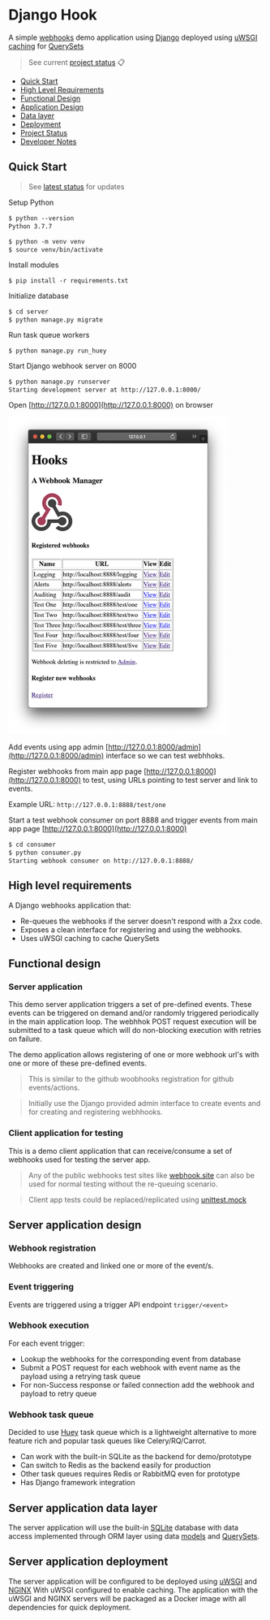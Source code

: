 # Django Hook

A simple [webhooks](https://en.wikipedia.org/wiki/Webhook) demo application using
[Django](https://www.djangoproject.com) deployed using
[uWSGI caching](https://uwsgi-docs.readthedocs.io/en/latest/Caching.html) for
[QuerySets](https://docs.djangoproject.com/en/3.0/ref/models/querysets/) 

> See current [project status](docs/status.md) :clipboard: 
>
- [Quick Start](#quick-start)
- [High Level Requirements](#high-level-requirements)
- [Functional Design](#functional-design)
- [Application Design](#server-application-design)
- [Data layer](#server-application-data-layer)
- [Deployment](#server-application-deployment)
- [Project Status](docs/status.md)
- [Developer Notes](docs/developer-notes.md)

## Quick Start

> See [latest status](docs/status.md) for updates

Setup Python

```
$ python --version
Python 3.7.7
```

```
$ python -m venv venv
$ source venv/bin/activate
```

Install modules

```
$ pip install -r requirements.txt
```

Initialize database

```
$ cd server
$ python manage.py migrate
```

Run task queue workers

```
$ python manage.py run_huey
```

Start Django webhook server on 8000

```
$ python manage.py runserver
Starting development server at http://127.0.0.1:8000/
```

Open [http://127.0.0.1:8000](http://127.0.0.1:8000) on browser

![Main web page](docs/screenshots/webhook-registration.png)

Add events using app admin [http://127.0.0.1:8000/admin](http://127.0.0.1:8000/admin) interface so we can test webhhoks.

Register webhooks from main app page [http://127.0.0.1:8000](http://127.0.0.1:8000) to test, using URLs pointing to test
server and link to events.

Example URL: `http://127.0.0.1:8888/test/one`

Start a test webhook consumer on port 8888 and trigger events from main app page
[http://127.0.0.1:8000](http://127.0.0.1:8000)

```
$ cd consumer
$ python consumer.py
Starting webhook consumer on http://127.0.0.1:8888/
```

## High level requirements

A Django webhooks application that:
 - Re-queues the webhooks if the server doesn't respond with a 2xx code.
 - Exposes a clean interface for registering and using the webhooks.
 - Uses uWSGI caching to cache QuerySets

## Functional design

### Server application

This demo server application triggers a set of pre-defined events. These events can be triggered on demand and/or
randomly triggered periodically in the main application loop. The webhhok POST request execution will be submitted
to a task queue which will do non-blocking execution with retries on failure.

The demo application allows registering of one or more webhook url's with one or more of these pre-defined events.

> This is similar to the github woobhooks registration for github events/actions.

> Initially use the Django provided admin interface to create events and for creating and registering webhhooks.

### Client application for testing

This is a demo client application that can receive/consume a set of webhooks used for testing the server app.

> Any of the public webhooks test sites like [webhook.site](https://webhook.site) can also be used for normal testing
> without the re-queuing scenario.

> Client app tests could be replaced/replicated using
>[unittest.mock](https://docs.python.org/3/library/unittest.mock.html)

## Server application design

### Webhook registration

Webhooks are created and linked one or more of the event/s.

### Event triggering

Events are triggered using a trigger API endpoint `trigger/<event>`

### Webhook execution

For each event trigger:
 - Lookup the webhooks for the corresponding event from database
 - Submit a POST request for each webhook with event name as the payload using a retrying task queue
 - For non-Success response or failed connection add the webhook and payload to retry queue

### Webhook task queue

Decided to use [Huey](https://huey.readthedocs.io/en/latest/) task queue which is a lightweight alternative to more
feature rich and popular task queues like Celery/RQ/Carrot.

- Can work with the built-in SQLite as the backend for demo/prototype
- Can switch to Redis as the backend easily for production
- Other task queues requires Redis or RabbitMQ even for prototype
- Has Django framework integration

## Server application data layer

The server application will use the built-in [SQLite](https://www.sqlite.org/index.html) database with data access
implemented through ORM layer using data [models](https://docs.djangoproject.com/en/3.0/topics/db/models/) and
[QuerySets](https://docs.djangoproject.com/en/3.0/ref/models/querysets/#django.db.models.query.QuerySet).

## Server application deployment

The server application will be configured to be deployed using
[uWSGI](https://uwsgi-docs.readthedocs.io/en/latest/WSGIquickstart.html) and [NGINX](https://www.nginx.com)
With uWSGI configured to enable caching.
The application with the uWSGI and NGINX servers will be packaged as a Docker image with all dependencies for quick
deployment.


